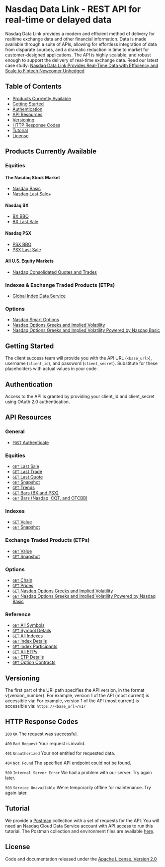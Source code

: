 # Nasdaq Data Link - REST API for real-time or delayed data

Nasdaq Data Link provides a modern and efficient method of delivery for realtime exchange data and other financial information. Data is made available through a suite of APIs, allowing for effortless integration of data from disparate sources, and a dramatic reduction in time to market for customer-designed applications. The API is highly scalable, and robust enough to support the delivery of real-time exchange data. Read our latest case study: <a href="https://www.nasdaq.com/docs/2022/10/09/2107-Q22_NDL_Unhedged-Case-Study.pdf">Nasdaq Data Link Provides Real-Time Data with Efficiency and Scale to Fintech Newcomer Unhedged</a> 

## Table of Contents

- [Products Currently Available](#products-currently-available)
- [Getting Started](#getting-started)
- [Authentication](#authentication)
- [API Resources](#api-resources)
- [Versioning](#versioning)
- [HTTP Response Codes](#http-response-codes)
- [Tutorial](#tutorial)
- [License](#license)

## Products Currently Available

### Equities

#### The Nasdaq Stock Market

- [Nasdaq Basic](https://assets.ctfassets.net/mx0rke14e5yt/1p3KwAHQ789Dhcq7cJN4yo/ab0cde4605bbe954c22b07828dce3651/NasdaqBasic-Cloud.pdf)
- [Nasdaq Last Sale+](https://assets.ctfassets.net/mx0rke14e5yt/3QdPbjB96Z0Atz61FlQ4b4/8dac8a66abd5060fb2035caa8b47de7a/NLSPlus-cloud_NYSE_T_Edits.pdf)

#### Nasdaq BX

- [BX BBO](https://assets.ctfassets.net/mx0rke14e5yt/2ZFqKHM1ANrMw4h3dzLOk9/0671db471e8fdddba84a749660e24a75/BX_BBO_Cloud.pdf)
- [BX Last Sale](https://assets.ctfassets.net/mx0rke14e5yt/1YUKBAC0o5RXQCrfPuArhK/abb14643a825f1e2577ea453ae4b40eb/BLS_Cloud.pdf)

#### Nasdaq PSX

- [PSX BBO](https://assets.ctfassets.net/mx0rke14e5yt/7hvQnBms29OuqWOG8zkw8T/e56be434998aa0b31993d5ddc816d8e3/PSX_BBO_Cloud.pdf)
- [PSX Last Sale](https://assets.ctfassets.net/mx0rke14e5yt/3aw3Qqx9JpPPXm3mpZcQOS/08a36484809642acd65f7013031bf4e4/PLS_Cloud.pdf)

#### All U.S. Equity Markets
- [Nasdaq Consolidated Quotes and Trades](https://www.nasdaqtrader.com/content/technicalsupport/specifications/dataproducts/CQT-cloud.pdf)

### Indexes & Exchange Traded Products (ETPs)

- [Global Index Data Service](https://assets.ctfassets.net/mx0rke14e5yt/55C2eR3NrBLC7nMmpJwEJB/34f70ee1648d721a40da33c0d3f50501/GIDS_Cloud.pdf)

### Options

- [Nasdaq Smart Options](http://nasdaqtrader.com/content/technicalsupport/specifications/dataproducts/NCDSSmartOptions.pdf)
- [Nasdaq Options Greeks and Implied Volatility](http://www.nasdaqtrader.com/content/technicalsupport/specifications/dataproducts/GreeksandVols_Specification.pdf)
- [Nasdaq Options Greeks and Implied Volatility Powered by Nasdaq Basic](https://assets.ctfassets.net/mx0rke14e5yt/1l9llsZZEv5eFKQ6D40ONr/456bc9655d5e93de6a9c8f332bbea36b/Streaming_Greeks_and_Vols_Powered_by_Nasdaq_Basic_Specifications.pdf)

## Getting Started

The client success team will provide you with the API URL (`<base_url>`), username (`client_id`), and password (`client_secret`). Substitute for these placeholders with actual values in your code.

## Authentication

Access to the API is granted by providing your client_id and client_secret using OAuth 2.0 authentication. 

## API Resources

### General

- [`POST` Authenticate](restapi/authenticate.md)

### Equities

- [`GET` Last Sale](restapi/lastsale.md)
- [`GET` Last Trade](restapi/lasttrade.md)
- [`GET` Last Quote](restapi/lastquote.md)
- [`GET` Snapshot](restapi/snapshot.md)
- [`GET` Trends](restapi/trends.md)
- [`GET` Bars (BX and PSX)](restapi/bars.md)
- [`GET` Bars (Nasdaq, CQT, and OTCBB)](restapi/bars-all.md)

### Indexes

- [`GET` Value](restapi/indexvalue.md)
- [`GET` Snapshot](restapi/indexsnapshot.md)

### Exchange Traded Products (ETPs)

- [`GET` Value](restapi/etpvalue.md)
- [`GET` Snapshot](restapi/etpsnapshot.md)

### Options

- [`GET` Chain](restapi/chain.md)
- [`GET` Prices](restapi/prices.md)
- [`GET` Nasdaq Options Greeks and Implied Volatility](restapi/greeksandvols.md)
- [`GET` Nasdaq Options Greeks and Implied Volatility Powered by Nasdaq Basic](restapi/greeksandvols.md)

### Reference

- [`GET` All Symbols](restapi/symbols.md)
- [`GET` Symbol Details](restapi/symbol.md)
- [`GET` All Indexes](restapi/indexes.md)
- [`GET` Index Details](restapi/index.md)
- [`GET` Index Participants](restapi/indexparticipants.md)
- [`GET` All ETPs](restapi/etps.md)
- [`GET` ETP Details](restapi/etp.md)
- [`GET` Option Contracts](restapi/contracts.md)

## Versioning

The first part of the URI path specifies the API version, in the format v{version_number}. For example, version 1 of the API (most current) is accessible via: For example, version 1 of the API (most current) is accessible via:  `https://<base_url>/v1/`

## HTTP Response Codes

`200` `OK` The request was successful.

`400` `Bad Request` Your request is invalid.

`401` `Unauthorized` Your not entitled for requested data.

`404` `Not Found` The specified API endpoint could not be found.

`500` `Internal Server Error` We had a problem with our server. Try again later.

`503` `Service Unavailable` We're temporarily offline for maintenance. Try again later.

## Tutorial

We provide a [Postman](https://www.getpostman.com/) collection with a set of requests for the API. You will need an Nasdaq Cloud Data Service account with API access to run this tutorial. The Postman collection and environment files are available [here](restapi/postman).

## License

Code and documentation released under the [Apache License, Version 2.0](https://www.apache.org/licenses/LICENSE-2.0)
